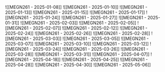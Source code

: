 ![[MEGN261 - 2025-01-08]]
![[MEGN261 - 2025-01-10]]
![[MEGN261 - 2025-01-13]]
![[MEGN261 - 2025-01-15]]
![[MEGN261 - 2025-01-17]]
![[MEGN261 - 2025-01-24]]
![[MEGN261 - 2025-01-27]]
![[MEGN261 - 2025-01-31]]
![[MEGN261 - 2025-02-03]]
![[MEGN261 - 2025-02-05]]
![[MEGN261 - 2025-02-07]]
![[MEGN261 - 2025-02-12]]
![[MEGN261 - 2025-02-24]]
![[MEGN261 - 2025-02-26]]
![[MEGN261 - 2025-02-28]]
![[MEGN261 - 2025-03-03]]
![[MEGN261 - 2025-03-05]]
![[MEGN261 - 2025-03-07]]
![[MEGN261 - 2025-03-10]]
![[MEGN261 - 2025-03-12]]
![[MEGN261 - 2025-03-24]]
![[MEGN261 - 2025-03-26]]
![[MEGN261 - 2025-03-28]]
![[MEGN261 - 2025-03-31]]
![[MEGN261 - 2025-04-07]]
![[MEGN261 - 2025-04-18]]
![[MEGN261 - 2025-04-25]]
![[MEGN261 - 2025-04-28]]
![[MEGN261 - 2025-04-30]]
![[MEGN261 - 2025-05-06]]

